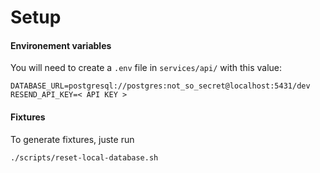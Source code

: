 # Setup

#### Environement variables

You will need to create a `.env` file in `services/api/` with this value:

```
DATABASE_URL=postgresql://postgres:not_so_secret@localhost:5431/dev
RESEND_API_KEY=< API KEY >
```

#### Fixtures

To generate fixtures, juste run

```sh
./scripts/reset-local-database.sh
```
